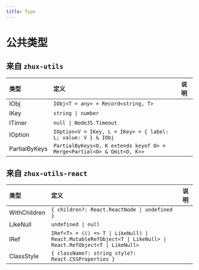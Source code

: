 ```yaml
---
title: Type
---
```


# 公共类型

## 来自 `zhux-utils`

| 类型          | 定义                                                                   | 说明 |
| :------------ | :--------------------------------------------------------------------- | :--- |
| IObj          | `IObj<T = any> = Record<string, T>`                                    |      |
| IKey          | `string \| number`                                                     |      |
| ITimer        | `null \| NodeJS.Timeout`                                               |      |
| IOption       | `IOption<V = IKey, L = IKey> = { label: L; value: V } & IObj`          |      |
| PartialByKeys | `PartialByKeys<O, K extends keyof O> = Merge<Partial<O> & Omit<O, K>>` |      |

## 来自 `zhux-utils-react`

| 类型         | 定义                                                                                                         | 说明 |
| :----------- | :----------------------------------------------------------------------------------------------------------- | :--- |
| WithChildren | `{ children?: React.ReactNode \| undefined }`                                                                |      |
| LikeNull     | `undefined \| null`                                                                                          |      |
| IRef         | `IRef<T> = (() => T \| LikeNull) \| React.MutableRefObject<T \| LikeNull> \| React.RefObject<T \| LikeNull>` |      |
| ClassStyle   | `{ className?: string style?: React.CSSProperties }`                                                         |      |
